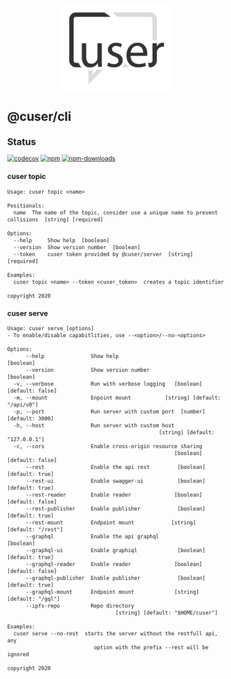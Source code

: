 <p align="center">
  <a href="./"><img width="250" src="https://raw.githubusercontent.com/rubeniskov/cuser/master/docs/logo.svg" alt="cuser logo" /></a>
</p>

# @cuser/cli

## Status
[![codecov](https://codecov.io/gh/rubeniskov/cuser/branch/master/graph/badge.svg?flag=cli)](https://codecov.io/gh/rubeniskov/cuser)
[![npm](https://img.shields.io/npm/v/@cuser/cli.svg)](https://www.npmjs.com/package/@cuser/cli)
[![npm-downloads](https://img.shields.io/npm/dw/@cuser/cli)](https://www.npmjs.com/package/@cuser/cli)

### cuser topic
```shell
Usage: cuser topic <name>

Positionals:
  name  The name of the topic, consider use a unique name to prevent collisions  [string] [required]

Options:
  --help     Show help  [boolean]
  --version  Show version number  [boolean]
  --token    cuser token provided by @cuser/server  [string] [required]

Examples:
  cuser topic <name> --token <cuser_token>  creates a topic identifier

copyright 2020
```

### cuser serve
```shell
Usage: cuser serve [options]
- To enable/disable capabitlities, use --<option>/--no-<options>

Options:
      --help               Show help                                   [boolean]
      --version            Show version number                         [boolean]
  -v, --verbose            Run with verbose logging   [boolean] [default: false]
  -m, --mount              Enpoint mount           [string] [default: "/api/v0"]
  -p, --port               Run server with custom port  [number] [default: 3000]
  -h, --host               Run server with custom host
                                                 [string] [default: "127.0.0.1"]
  -c, --cors               Enable cross-origin resource sharing
                                                      [boolean] [default: false]
      --rest               Enable the api rest         [boolean] [default: true]
      --rest-ui            Enable swagger-ui           [boolean] [default: true]
      --rest-reader        Enable reader              [boolean] [default: false]
      --rest-publisher     Enable publisher            [boolean] [default: true]
      --rest-mount         Endpoint mount            [string] [default: "/rest"]
      --graphql            Enable the api graphql                      [boolean]
      --graphql-ui         Enable graphiql             [boolean] [default: true]
      --graphql-reader     Enable reader              [boolean] [default: false]
      --graphql-publisher  Enable publisher            [boolean] [default: true]
      --graphql-mount      Endpoint mount             [string] [default: "/gql"]
      --ipfs-repo          Repo directory
                                   [string] [default: "$HOME/cuser"]

Examples:
  cuser serve --no-rest  starts the server without the restfull api, any
                            option with the prefix --rest will be ignored

copyright 2020
```
